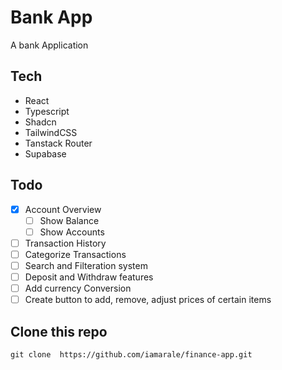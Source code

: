 # Bank App

A bank Application

## Tech

- React
- Typescript
- Shadcn
- TailwindCSS
- Tanstack Router
- Supabase

## Todo

- [x] Account Overview
  - [ ] Show Balance
  - [ ] Show Accounts
- [ ] Transaction History
- [ ] Categorize Transactions
- [ ] Search and Filteration system
- [ ] Deposit and Withdraw features
- [ ] Add currency Conversion
- [ ] Create button to add, remove, adjust prices of certain items

## Clone this repo

`git clone  https://github.com/iamarale/finance-app.git`
